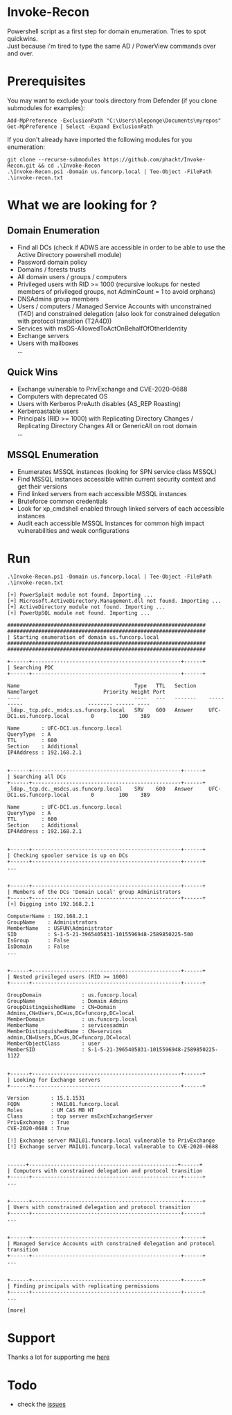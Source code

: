 # Invoke-Recon
Powershell script as a first step for domain enumeration. Tries to spot quickwins.  
Just because i'm tired to type the same AD / PowerView commands over and over.  
  
# Prerequisites  
You may want to exclude your tools directory from Defender (if you clone submodules for examples):  
```
Add-MpPreference -ExclusionPath "C:\Users\bleponge\Documents\myrepos"
Get-MpPreference | Select -Expand ExclusionPath
```  
  
If you don't already have imported the following modules for you enumeration:    
```
git clone --recurse-submodules https://github.com/phackt/Invoke-Recon.git && cd .\Invoke-Recon
.\Invoke-Recon.ps1 -Domain us.funcorp.local | Tee-Object -FilePath .\invoke-recon.txt
```  
  
# What we are looking for ?  
  
## Domain Enumeration  
  
 - Find all DCs (check if ADWS are accessible in order to be able to use the Active Directory powershell module)
 - Password domain policy
 - Domains / forests trusts
 - All domain users / groups / computers
 - Privileged users with RID >= 1000 (recursive lookups for nested members of privileged groups, not AdminCount = 1 to avoid orphans)
 - DNSAdmins group members
 - Users / computers / Managed Service Accounts with unconstrained (T4D) and constrained delegation (also look for constrained delegation with protocol transition (T2A4D)) 
 - Services with msDS-AllowedToActOnBehalfOfOtherIdentity
 - Exchange servers
 - Users with mailboxes  
 ...
  
## Quick Wins  
  
- Exchange vulnerable to PrivExchange and CVE-2020-0688  
- Computers with deprecated OS
- Users with Kerberos PreAuth disables (AS_REP Roasting)
- Kerberoastable users
- Principals (RID >= 1000) with Replicating Directory Changes / Replicating Directory Changes All or GenericAll on root domain  
...  
  
## MSSQL Enumeration  
  
- Enumerates MSSQL instances (looking for SPN service class MSSQL)
- Find MSSQL instances accessible within current security context and get their versions
- Find linked servers from each accessible MSSQL instances
- Bruteforce common credentials
- Look for xp_cmdshell enabled through linked servers of each accessible instances
- Audit each accessible MSSQL Instances for common high impact vulnerabilities and weak configurations
  
# Run  
```
.\Invoke-Recon.ps1 -Domain us.funcorp.local | Tee-Object -FilePath .\invoke-recon.txt

[+] PowerSploit module not found. Importing ...
[+] Microsoft.ActiveDirectory.Management.dll not found. Importing ...
[+] ActiveDirectory module not found. Importing ...
[+] PowerUpSQL module not found. Importing ...

################################################################
################################################################
| Starting enumeration of domain us.funcorp.local
################################################################
################################################################

+------+------------------------------------------------+------+
| Searching PDC
+------+------------------------------------------------+------+

Name                                     Type   TTL   Section    NameTarget                     Priority Weight Port
----                                     ----   ---   -------    ----------                     -------- ------ ----
_ldap._tcp.pdc._msdcs.us.funcorp.local   SRV    600   Answer     UFC-DC1.us.funcorp.local       0        100    389

Name       : UFC-DC1.us.funcorp.local
QueryType  : A
TTL        : 600
Section    : Additional
IP4Address : 192.168.2.1


+------+------------------------------------------------+------+
| Searching all DCs
+------+------------------------------------------------+------+
_ldap._tcp.dc._msdcs.us.funcorp.local    SRV    600   Answer     UFC-DC1.us.funcorp.local       0        100    389

Name       : UFC-DC1.us.funcorp.local
QueryType  : A
TTL        : 600
Section    : Additional
IP4Address : 192.168.2.1


+------+------------------------------------------------+------+
| Checking spooler service is up on DCs
+------+------------------------------------------------+------+
...


+------+------------------------------------------------+------+
| Members of the DCs 'Domain Local' group Administrators
+------+------------------------------------------------+------+
[+] Digging into 192.168.2.1

ComputerName : 192.168.2.1
GroupName    : Administrators
MemberName   : USFUN\Administrator
SID          : S-1-5-21-3965405831-1015596948-2589850225-500
IsGroup      : False
IsDomain     : False
...


+------+------------------------------------------------+------+
| Nested privileged users (RID >= 1000)
+------+------------------------------------------------+------+

GroupDomain             : us.funcorp.local
GroupName               : Domain Admins
GroupDistinguishedName  : CN=Domain Admins,CN=Users,DC=us,DC=funcorp,DC=local
MemberDomain            : us.funcorp.local
MemberName              : servicesadmin
MemberDistinguishedName : CN=services admin,CN=Users,DC=us,DC=funcorp,DC=local
MemberObjectClass       : user
MemberSID               : S-1-5-21-3965405831-1015596948-2589850225-1122


+------+------------------------------------------------+------+
| Looking for Exchange servers
+------+------------------------------------------------+------+

Version       : 15.1.1531
FQDN          : MAIL01.funcorp.local
Roles         : UM CAS MB HT
Class         : top server msExchExchangeServer
PrivExchange  : True
CVE-2020-0688 : True

[!] Exchange server MAIL01.funcorp.local vulnerable to PrivExchange
[!] Exchange server MAIL01.funcorp.local vulnerable to CVE-2020-0688


------+------------------------------------------------+------+
| Computers with constrained delegation and protocol transition
+------+------------------------------------------------+------+
...


+------+------------------------------------------------+------+
| Users with constrained delegation and protocol transition
+------+------------------------------------------------+------+
...


+------+------------------------------------------------+------+
| Managed Service Accounts with constrained delegation and protocol transition
+------+------------------------------------------------+------+
...


+------+------------------------------------------------+------+
| Finding principals with replicating permissions
+------+------------------------------------------------+------+
...

[more]
```

# Support

Thanks a lot for supporting me [here](https://www.buymeacoffee.com/phackt)

# Todo
- check the [issues](https://github.com/phackt/Invoke-Recon/issues)
